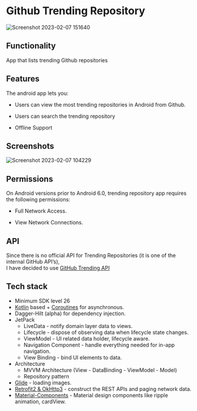 # Github Trending Repository 

![Screenshot 2023-02-07 151640](https://user-images.githubusercontent.com/93249038/217210014-91d0b8bc-161c-42e8-b15e-8ecda6db5ea0.png)


## Functionality
App that lists trending Github repositories

## Features

The android app lets you:

- Users can view the most trending repositories in Android from Github.
  
- Users can search the trending repository

- Offline Support

## Screenshots

![Screenshot 2023-02-07 104229](https://user-images.githubusercontent.com/93249038/217155219-69cda7bf-6b5c-436c-b4ed-5b09fc905c42.png)


## Permissions

On Android versions prior to Android 6.0, trending repository app requires the following permissions:

- Full Network Access.
  
- View Network Connections.

## API
Since there is no official API for Trending Repositories (it is one of the internal GitHub API’s),
<br />
I have decided to use [GitHub Trending API](https://github-trending-api-wonder.herokuapp.com/)

## Tech stack
- Minimum SDK level 26
- [Kotlin](https://kotlinlang.org/) based + [Coroutines](https://github.com/Kotlin/kotlinx.coroutines) for asynchronous.
- Dagger-Hilt (alpha) for dependency injection.
- JetPack
    - LiveData - notify domain layer data to views.
    - Lifecycle - dispose of observing data when lifecycle state changes.
    - ViewModel - UI related data holder, lifecycle aware.
    - Navigation Component - handle everything needed for in-app navigation.
    - View Binding - bind UI elements to data.
- Architecture
    - MVVM Architecture (View - DataBinding - ViewModel - Model)
    - Repository pattern
- [Glide](https://github.com/bumptech/glide) - loading images.
- [Retrofit2 & OkHttp3](https://github.com/square/retrofit) - construct the REST APIs and paging network data.
- [Material-Components](https://github.com/material-components/material-components-android) - Material design components like ripple animation, cardView.
